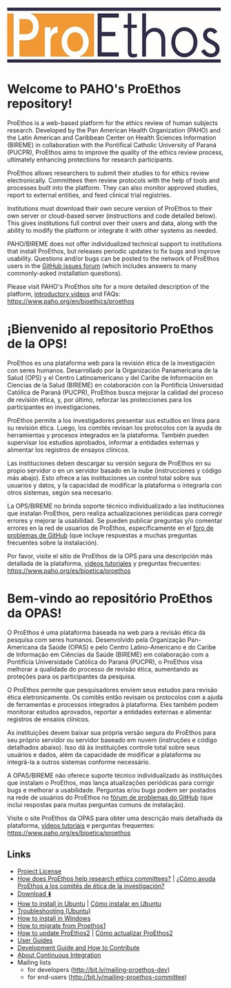 ![ProEthos Trademark](doc/img/proethos_trademark.jpg)

Welcome to PAHO's ProEthos repository!
======================================

ProEthos is a web-based platform for the ethics review of human subjects research. Developed by the Pan American Health Organization (PAHO) and the Latin American and Caribbean Center on Health Sciences Information (BIREME) in collaboration with the Pontifical Catholic University of Paraná (PUCPR), ProEthos aims to improve the quality of the ethics review process, ultimately enhancing protections for research participants.

ProEthos allows researchers to submit their studies to for ethics review electronically. Committees then review protocols with the help of tools and processes built into the platform. They can also monitor approved studies, report to external entities, and feed clinical trial registries.

Institutions must download their own secure version of ProEthos to their own server or cloud-based server (instructions and code detailed below). This gives institutions full control over their users and data, along with the ability to modify the platform or integrate it with other systems as needed.

PAHO/BIREME does not offer individualized technical support to institutions that install ProEthos, but releases periodic updates to fix bugs and improve usability. Questions and/or bugs can be posted to the network of ProEthos users in the [GitHub issues forum](https://github.com/bireme/proethos2/issues) (which includes answers to many commonly-asked installation questions).

Please visit PAHO's ProEthos site for a more detailed description of the platform, [introductory videos](https://www.youtube.com/watch?v=-Y6ja2zcU0g) and FAQs: https://www.paho.org/en/bioethics/proethos

¡Bienvenido al repositorio ProEthos de la OPS!
==============================================

ProEthos es una plataforma web para la revisión ética de la investigación con seres humanos. Desarrollado por la Organización Panamericana de la Salud (OPS) y el Centro Latinoamericano y del Caribe de Información en Ciencias de la Salud (BIREME) en colaboración con la Pontificia Universidad Católica de Paraná (PUCPR), ProEthos busca mejorar la calidad del proceso de revisión ética, y, por último, reforzar las protecciones para los participantes en investigaciones.

ProEthos permite a los investigadores presentar sus estudios en línea para su revisión ética. Luego, los comités revisan los protocolos con la ayuda de herramientas y procesos integrados en la plataforma. También pueden supervisar los estudios aprobados, informar a entidades externas y alimentar los registros de ensayos clínicos.

Las instituciones deben descargar su versión segura de ProEthos en su propio servidor o en un servidor basado en la nube (instrucciones y código más abajo). Esto ofrece a las instituciones un control total sobre sus usuarios y datos, y la capacidad de modificar la plataforma o integrarla con otros sistemas, según sea necesario.

La OPS/BIREME no brinda soporte técnico individualizado a las instituciones que instalan ProEthos, pero realiza actualizaciones periódicas para corregir errores y mejorar la usabilidad. Se pueden publicar preguntas y/o comentar errores en la red de usuarios de ProEthos, específicamente en el [foro de problemas de GitHub](https://github.com/bireme/proethos2/issues) (que incluye respuestas a muchas preguntas frecuentes sobre la instalación).

Por favor, visite el sitio de ProEthos de la OPS para una descripción más detallada de la plataforma, [videos tutoriales](https://www.youtube.com/watch?v=PABUusmbqcM) y preguntas frecuentes: https://www.paho.org/es/bioetica/proethos

Bem-vindo ao repositório ProEthos da OPAS!
==========================================

O ProEthos é uma plataforma baseada na web para a revisão ética da pesquisa com seres humanos. Desenvolvido pela Organização Pan-Americana da Saúde (OPAS) e pelo Centro Latino-Americano e do Caribe de Informação em Ciências da Saúde (BIREME) em colaboração com a Pontifícia Universidade Católica do Paraná (PUCPR), o ProEthos visa melhorar a qualidade do processo de revisão ética, aumentando as proteções para os participantes da pesquisa.

O ProEthos permite que pesquisadores enviem seus estudos para revisão ética eletronicamente. Os comitês então revisam os protocolos com a ajuda de ferramentas e processos integrados à plataforma. Eles também podem monitorar estudos aprovados, reportar a entidades externas e alimentar registros de ensaios clínicos.

As instituições devem baixar sua própria versão segura do ProEthos para seu próprio servidor ou servidor baseado em nuvem (instruções e código detalhados abaixo). Isso dá às instituições controle total sobre seus usuários e dados, além da capacidade de modificar a plataforma ou integrá-la a outros sistemas conforme necessário.

A OPAS/BIREME não oferece suporte técnico individualizado às instituições que instalam o ProEthos, mas lança atualizações periódicas para corrigir bugs e melhorar a usabilidade. Perguntas e/ou bugs podem ser postados na rede de usuários do ProEthos no [fórum de problemas do GitHub](https://github.com/bireme/proethos2/issues) (que inclui respostas para muitas perguntas comuns de instalação).

Visite o site ProEthos da OPAS para obter uma descrição mais detalhada da plataforma, [vídeos tutoriais](https://www.youtube.com/watch?v=PABUusmbqcM) e perguntas frequentes: https://www.paho.org/es/bioetica/proethos

Links
-----

* [Project License](LICENSE.txt)
* [How does ProEthos help research ethics committees?](https://www.youtube.com/watch?v=-Y6ja2zcU0g) | [¿Cómo ayuda ProEthos a los comités de ética de la investigación?](https://www.youtube.com/watch?v=PABUusmbqcM)
* [Download :arrow_down:](https://github.com/bireme/proethos2/archive/refs/heads/master.zip)
* [How to install in Ubuntu](doc/how-to/how-to-install-proethos2-in-ubuntu.md) | [Cómo instalar en Ubuntu](doc/how-to/how-to-install-proethos2-in-ubuntu-es.md)
* [Troubleshooting (Ubuntu)](doc/ubuntu-troubleshooting.md)
* [How to install in Windows](doc/how-to/how-to-install-proethos2-in-windows.md)
* [How to migrate from Proethos1](doc/how-to/how-to-migrate-from-proethos1.md)
* [How to update ProEthos2](doc/proethos2-update.md) | [Cómo actualizar ProEthos2](doc/proethos2-update-es.md)
* [User Guides](doc/user-guides.md)
* [Development Guide and How to Contribute](doc/README.md)
* [About Continuous Integration](doc/continuous-integration.md)
* Mailing lists
  * for developers (http://bit.ly/mailing-proethos-dev)
  * for end-users (http://bit.ly/mailing-proethos-committee)
